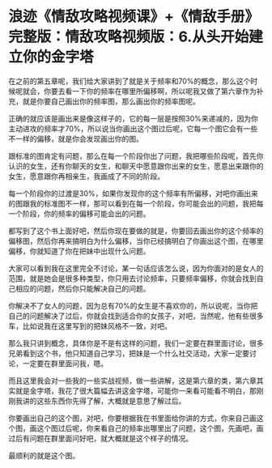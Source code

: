 # 浪迹《情敌攻略视频课》+《情敌手册》完整版：情敌攻略视频版：6.从头开始建立你的金字塔

在之前的第五章呢，我们给大家讲到了就是关于频率和70%的概念，那么这个时候呢就会，你要去看一下你的频率在哪里所偏移啊，所以呢我又做了第六章作为补充，就是你要自己画出你的频率图，那么画出你的频率图呢。

正确的就应该是画出来是像这样子的，它的每一层是按照30%来递减的，因为你主动进攻的频率才70%，所以说当你画出这个图过后呢，它每一个图它会有一些不一样的偏移，就是你会发现画出你的图。

跟标准的图肯定有问题，那么在每一个阶段你出了问题，我把哪些阶段呢，首先你认识的女生，还有你聊天的女生，和聊天中愿意跟你出来的女生，愿意出来跟你的女生，愿意跟你再相亲生，我画成了不同的阶段。

每一个阶段你的过渡是30%，如果你发现你的这个频率有所偏移，对吧你画出来的图跟我的标准图不一样，那可以看到在每一个阶段，你可能会出的问题，我把每一个阶段，你的频率的偏移可能会出的问题。

都写到了这个书上面好吧，然后你现在要做的就是，你要回去画出你的这个频率的偏移图，然后你再来搞明白为什么偏移，当你已经搞明白了你画出这个图，在哪里偏移，你就知道了你在把妹中出现什么问题。

大家可以看到我在这里完全不讨论，某一句话应该怎么说，因为你面对的是女人的范围，就是她会是很多种类型，你只用去讨论频率，只要频率偏移，你就会找到自己相应的问题，然后你只能解决自己的问题。

你解决不了女人的问题，因为总有70%的女生是不喜欢你的，所以说呢，当你把自己的问题解决了过后，你就会找到适合你的女孩子，对吧，当然呢，他有些很多车，比如说我在这里写到的把妹风格不一致，对吧。

那么我只讲到概念，具体你是不是有这样的问题，我们一定要在群里面讨论，很多兄弟看到这个书，他只知道自己学习，把妹是一个什么社交活动，大家一定要讨论，一定要在群里面问我，嗯。

而且这里我会对一些我的一些实战视频，做一些讲解，这是第六章的类，第六章其实就是金字塔，我花了很大篇幅去讲这金字塔，可能你一来看可能看不明白，那刚刚我讲的这些东西你先得了解，大概就是意思了解过后。

你要画出自己的这个图，对吧，你要根据我在书里面给你讲的方式，你来自己画这个图，画这个图过后呢，你来看自己的频率出哪里出了问题，这个图，先画吧，画过后有问题在群里面问好吧，就大概就是这个样子的情况。

最顺利的就是这个图。